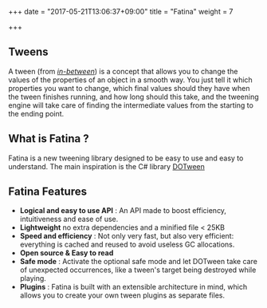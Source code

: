+++
date = "2017-05-21T13:06:37+09:00"
title = "Fatina"
weight = 7

+++

## Tweens

A tween (from [_in-between_](http://en.wikipedia.org/wiki/Inbetweening)) is a concept that allows you to change the values of the properties of an object in a smooth way. You just tell it which properties you want to change, which final values should they have when the tween finishes running, and how long should this take, and the tweening engine will take care of finding the intermediate values from the starting to the ending point.

## What is Fatina ?

Fatina is a new tweening library designed to be easy to use and easy to understand.
The main inspiration is the C# library [DOTween](http://dotween.demigiant.com/)

## Fatina Features

* **Logical and easy to use API** : An API made to boost efficiency, intuitiveness and ease of use.
* **Lightweight** no extra dependencies and a minified file < 25KB
* **Speed and efficiency** : Not only very fast, but also very efficient: everything is cached and reused to avoid useless GC allocations.
* **Open source & Easy to read**
* **Safe mode** : Activate the optional safe mode and let DOTween take care of unexpected occurrences, like a tween's target being destroyed while playing.
* **Plugins** : Fatina is built with an extensible architecture in mind, which allows you to create your own tween plugins as separate files.